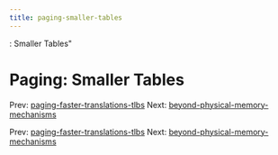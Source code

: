 ```yaml
---
title: paging-smaller-tables
---
```


: Smaller Tables"

# Paging: Smaller Tables

Prev:
[paging-faster-translations-tlbs](paging-faster-translations-tlbs.md)
Next:
[beyond-physical-memory-mechanisms](beyond-physical-memory-mechanisms.md)

Prev:
[paging-faster-translations-tlbs](paging-faster-translations-tlbs.md)
Next:
[beyond-physical-memory-mechanisms](beyond-physical-memory-mechanisms.md)
